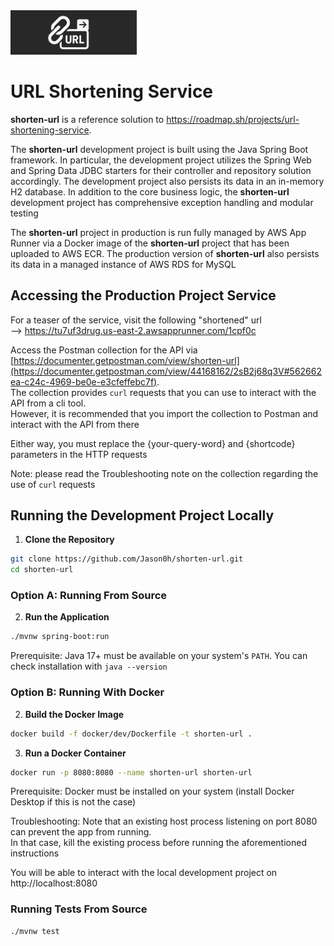 <img src="./shorten.png" alt="Banner" style="width: 40%;" />

# URL Shortening Service
**shorten-url** is a reference solution to https://roadmap.sh/projects/url-shortening-service. 

The **shorten-url** development project is built using the Java Spring Boot framework. In particular, the development project utilizes the Spring Web and Spring Data JDBC starters for their controller and repository solution accordingly. The development project also persists its data in an in-memory H2 database. In addition to the core business logic, the **shorten-url** development project has comprehensive exception handling and modular testing

The **shorten-url** project in production is run fully managed by AWS App Runner via a Docker image of the **shorten-url** project that has been uploaded to AWS ECR. The production version of **shorten-url** also persists its data in a managed instance of AWS RDS for MySQL

## Accessing the Production Project Service
For a teaser of the service, visit the following "shortened" url  
--> https://tu7uf3drug.us-east-2.awsapprunner.com/1cpf0c

Access the Postman collection for the API via [https://documenter.getpostman.com/view/shorten-url](https://documenter.getpostman.com/view/44168162/2sB2j68q3V#562662ea-c24c-4969-be0e-e3cfeffebc7f).  
The collection provides ``curl`` requests that you can use to interact with the API from a cli tool.  
However, it is recommended that you import the collection to Postman and interact with the API from there

Either way, you must replace the {your-query-word} and {shortcode} parameters in the HTTP requests

Note: please read the Troubleshooting note on the collection regarding the use of ``curl`` requests

## Running the Development Project Locally
1. **Clone the Repository**
``` bash
git clone https://github.com/Jason0h/shorten-url.git  
cd shorten-url
```
### Option A: Running From Source  
2. **Run the Application**
``` bash
./mvnw spring-boot:run
```
Prerequisite: Java 17+ must be available on your system's ``PATH``. You can check installation with ``java --version``
### Option B: Running With Docker
2. **Build the Docker Image**
``` bash
docker build -f docker/dev/Dockerfile -t shorten-url .
```
3. **Run a Docker Container**
``` bash
docker run -p 8080:8080 --name shorten-url shorten-url
```
Prerequisite: Docker must be installed on your system (install Docker Desktop if this is not the case)

Troubleshooting: Note that an existing host process listening on port 8080 can prevent the app from running.  
In that case, kill the existing process before running the aforementioned instructions

You will be able to interact with the local development project on http://localhost:8080

### Running Tests From Source
``` bash
./mvnw test
```
